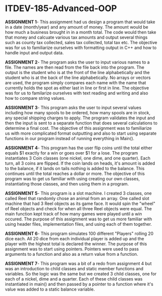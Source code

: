 # ITDEV-185-Advanced-OOP

**ASSIGNMENT 1**-  This assignment had us design a program that would take in a date (month/year) and any amount of money.  The amount would be how much a business brought in in a month total.  The code would then take that money and calcuate various tax amounts and output several things such as county tax collected, sales tax collected, total tax etc.
The objective was for us to familiarize ourselves with formatting output in C++ and how to handle input and output data.


**ASSIGNMENT 2**-  The program asks the user to input various names to a file.  The names are then read from the file back into the program.  The output is the student who is at the front of the line alphabetically and the student who is at the back of the line alphabetically.  No arrays or vectors are used, the program simply compares each name with the name that currently holds the spot as either last in line or first in line.  The objective was for us to familarize ourselves with text reading and writing and also how to compare string values.


**ASSIGNMENT 3**-  This program asks the user to input several values including how many spools to be ordered, how many spools are in stock, any special shipping charges to apply.  The program validates the input and then the input is sent to a separate function that does several calculations to determine a final cost.  The objective of this assignment was to familiarize us with more complicated format outputting and also to start using separate functions in our program instead of running everything in Main().


**ASSIGNMENT 4**-  This program has the user flip coins until the total either equals $1 exactly for a win or goes over $1 for a lose.  The program instantiates 3 Coin classes (one nickel, one dime, and one quarter).  Each turn, all 3 coins are flipped.  If the coin lands on heads, it's amount is added to the balance, if it lands on tails nothing is added to the balance.  This continues until the total reaches a dollar or more.  The objective of this program was to get us familiar with using creating our own classes, instantiating those classes, and then using them in a program.  


**ASSIGNMENT 5**-  This program is a slot machine.  I created 3 classes, one called Reel that randomly chose an animal from an array.  One called slot machine that had 3 Reel objects as its game face.  It would spin the "wheel" of Reel objects and check for when all three Reel objects were equal.  The main function kept track of how many games were played until a win occured.  The purpose of this assignment was to get us more familiar with using header files, implementation files, and using each of them together.  


**ASSIGNMENT 6**-  This program simulates 100 different "Players" rolling 20 dice each.  All 20 dice from each individual player is added up and the player with the highest total is declared the winner.  The purpose of this assignment was to start using pointers.  Pointers were used to pass arguments to a function and also as a return value from a function.


**ASSIGNMENT 7**-  This program was a bit of a redo from assignment 4 but was an introduction to child classes and static member functions and variables.  So the logic was the same but we created 3 child classes, one for each of a nickel, dime and a quarter.  Each of these child classes was instantiated in main() and then passed by a pointer to a function where it's value was added to a static balance variable.  
